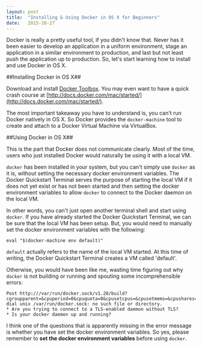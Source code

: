```yaml
---
layout: post
title:  "Installing & Using Docker in OS X for Beginners"
date:   2015-10-27
---
```


<p class="intro"><span class="dropcap">D</span>ocker is really a pretty useful tool, if you didn't know that. Never has it been easier to develop an application in a uniform environment, stage an application in a similar environment to production, and last but not least push the application up to production. So, let's start learning how to install and use Docker in OS X.</p>

##Installing Docker in OS X##

Download and install [Docker Toolbox](https://www.docker.com/docker-toolbox).
You may even want to have a quick crash course at [http://docs.docker.com/mac/started/](http://docs.docker.com/mac/started/).

The most important takeaway you have to understand is, you can't run Docker natively in OS X. So Docker provides the `docker-machine` tool to create and attach to a Docker Virtual Machine via VirtualBox.

##Using Docker in OS X##

This is the part that Docker does not communicate clearly.
Most of the time, users who just installed Docker would naturally be using it with a local VM.

`docker` has been installed in your system, but you can't simply use `docker` as it is, without setting the necessary docker environment variables.
The Docker Quickstart Terminal serves the purpose of starting the local VM if it does not yet exist or has not been started and then setting the docker environment variables to allow `docker` to connect to the Docker daemon on the local VM.

In other words, you can't just open another terminal shell and start using `docker`.
If you have already started the Docker Quickstart Terminal, we can be sure that the local VM has been setup.
But, you would need to manually set the docker environment variables with the following:

	eval "$(docker-machine env default)"

`default` actually refers to the name of the local VM started.
At this time of writing, the Docker Quickstart Terminal creates a VM called 'default'.

Otherwise, you would have been like me, wasting time figuring out why `docker` is not building or running and spouting some incomprehensible errors:

	Post http:///var/run/docker.sock/v1.20/build?cgroupparent=&cpuperiod=0&cpuquota=0&cpusetcpus=&cpusetmems=&cpushares=0&dockerfile=Dockerfile&memory=0&memswap=0&rm=1&t=ericluwj%2Fjobbies&ulimits=null: dial unix /var/run/docker.sock: no such file or directory.
	* Are you trying to connect to a TLS-enabled daemon without TLS?
	* Is your docker daemon up and running?

I think one of the questions that is apparently missing in the error message is whether you have set the docker environment variables.
So yes, please remember to **set the docker environment variables** before using `docker`.